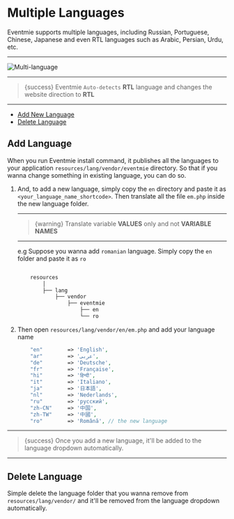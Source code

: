 # Multiple Languages

Eventmie supports multiple languages, including Russian, Portuguese, Chinese, Japanese and even RTL languages such as Arabic, Persian, Urdu, etc. 

---

![Multi-language](https://eventmie-docs.classiebit.com/images/multi-langauge.jpg "Multi-language")

---

> {success} Eventmie `Auto-detects` **RTL** language and changes the website direction to **RTL**

---

- [Add New Language](#Add-New-Language)
- [Delete Language](#Delete-Language)


<a name="Add-Language"></a>
## Add Language

When you run Eventmie install command, it publishes all the languages to your application `resources/lang/vendor/eventmie` directory. So that if you wanna change something in existing language, you can do so. 

1. And, to add a new language, simply copy the `en` directory and paste it as `<your_language_name_shortcode>`. Then translate all the file `em.php` inside the new language folder.

    ---

    >{warning} Translate variable **VALUES** only and not **VARIABLE NAMES**

    ---

    e.g Suppose you wanna add `romanian` language. Simply copy the `en` folder and paste it as `ro`

    ```bash

        resources
            │
            ├── lang
                ├── vendor
                    ├── eventmie
                        ├── en
                        └── ro

    ```


2. Then open `resources/lang/vendor/en/em.php` and add your language name

    ```php
        "en"        => 'English',
        "ar"        => 'عربى',
        "de"        => 'Deutsche',
        "fr"        => 'Française',
        "hi"        => 'हिन्दी',
        "it"        => 'Italiano',
        "ja"        => '日本語',
        "nl"        => 'Nederlands',
        "ru"        => 'русский',
        "zh-CN"     => '中国',
        "zh-TW"     => '中國',
        "ro"        => 'Română', // the new language
    ```


---

>{success} Once you add a new language, it'll be added to the language dropdown automatically.

---

<a name="Delete-Language"></a>
## Delete Language

Simple delete the language folder that you wanna remove from `resources/lang/vendor/` and it'll be removed from the language dropdown automatically.
